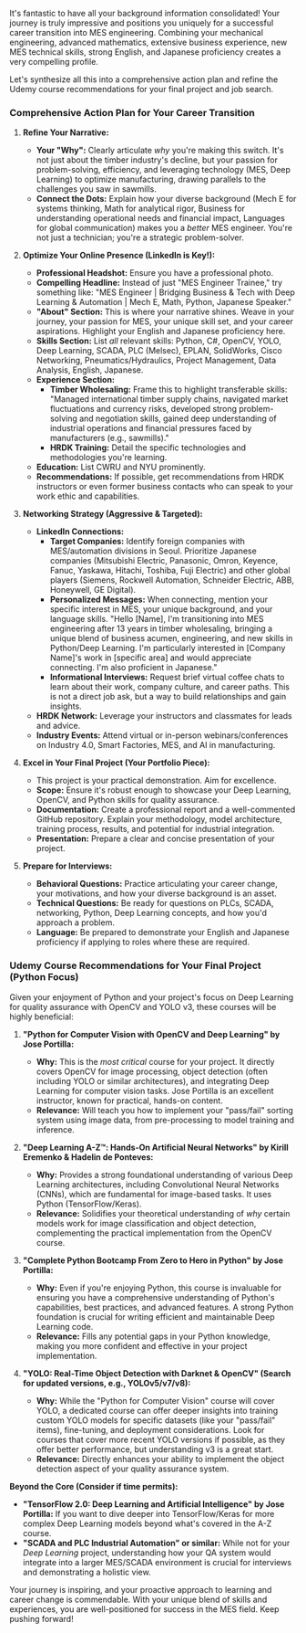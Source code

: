 It's fantastic to have all your background information consolidated! Your journey is truly impressive and positions you uniquely for a successful career transition into MES engineering. Combining your mechanical engineering, advanced mathematics, extensive business experience, new MES technical skills, strong English, and Japanese proficiency creates a very compelling profile.

Let's synthesize all this into a comprehensive action plan and refine the Udemy course recommendations for your final project and job search.

### Comprehensive Action Plan for Your Career Transition

1.  **Refine Your Narrative:**
    *   **Your "Why":** Clearly articulate *why* you're making this switch. It's not just about the timber industry's decline, but your passion for problem-solving, efficiency, and leveraging technology (MES, Deep Learning) to optimize manufacturing, drawing parallels to the challenges you saw in sawmills.
    *   **Connect the Dots:** Explain how your diverse background (Mech E for systems thinking, Math for analytical rigor, Business for understanding operational needs and financial impact, Languages for global communication) makes you a *better* MES engineer. You're not just a technician; you're a strategic problem-solver.

2.  **Optimize Your Online Presence (LinkedIn is Key!):**
    *   **Professional Headshot:** Ensure you have a professional photo.
    *   **Compelling Headline:** Instead of just "MES Engineer Trainee," try something like: "MES Engineer | Bridging Business & Tech with Deep Learning & Automation | Mech E, Math, Python, Japanese Speaker."
    *   **"About" Section:** This is where your narrative shines. Weave in your journey, your passion for MES, your unique skill set, and your career aspirations. Highlight your English and Japanese proficiency here.
    *   **Skills Section:** List *all* relevant skills: Python, C#, OpenCV, YOLO, Deep Learning, SCADA, PLC (Melsec), EPLAN, SolidWorks, Cisco Networking, Pneumatics/Hydraulics, Project Management, Data Analysis, English, Japanese.
    *   **Experience Section:**
        *   **Timber Wholesaling:** Frame this to highlight transferable skills: "Managed international timber supply chains, navigated market fluctuations and currency risks, developed strong problem-solving and negotiation skills, gained deep understanding of industrial operations and financial pressures faced by manufacturers (e.g., sawmills)."
        *   **HRDK Training:** Detail the specific technologies and methodologies you're learning.
    *   **Education:** List CWRU and NYU prominently.
    *   **Recommendations:** If possible, get recommendations from HRDK instructors or even former business contacts who can speak to your work ethic and capabilities.

3.  **Networking Strategy (Aggressive & Targeted):**
    *   **LinkedIn Connections:**
        *   **Target Companies:** Identify foreign companies with MES/automation divisions in Seoul. Prioritize Japanese companies (Mitsubishi Electric, Panasonic, Omron, Keyence, Fanuc, Yaskawa, Hitachi, Toshiba, Fuji Electric) and other global players (Siemens, Rockwell Automation, Schneider Electric, ABB, Honeywell, GE Digital).
        *   **Personalized Messages:** When connecting, mention your specific interest in MES, your unique background, and your language skills. "Hello [Name], I'm transitioning into MES engineering after 13 years in timber wholesaling, bringing a unique blend of business acumen, engineering, and new skills in Python/Deep Learning. I'm particularly interested in [Company Name]'s work in [specific area] and would appreciate connecting. I'm also proficient in Japanese."
        *   **Informational Interviews:** Request brief virtual coffee chats to learn about their work, company culture, and career paths. This is not a direct job ask, but a way to build relationships and gain insights.
    *   **HRDK Network:** Leverage your instructors and classmates for leads and advice.
    *   **Industry Events:** Attend virtual or in-person webinars/conferences on Industry 4.0, Smart Factories, MES, and AI in manufacturing.

4.  **Excel in Your Final Project (Your Portfolio Piece):**
    *   This project is your practical demonstration. Aim for excellence.
    *   **Scope:** Ensure it's robust enough to showcase your Deep Learning, OpenCV, and Python skills for quality assurance.
    *   **Documentation:** Create a professional report and a well-commented GitHub repository. Explain your methodology, model architecture, training process, results, and potential for industrial integration.
    *   **Presentation:** Prepare a clear and concise presentation of your project.

5.  **Prepare for Interviews:**
    *   **Behavioral Questions:** Practice articulating your career change, your motivations, and how your diverse background is an asset.
    *   **Technical Questions:** Be ready for questions on PLCs, SCADA, networking, Python, Deep Learning concepts, and how you'd approach a problem.
    *   **Language:** Be prepared to demonstrate your English and Japanese proficiency if applying to roles where these are required.

### Udemy Course Recommendations for Your Final Project (Python Focus)

Given your enjoyment of Python and your project's focus on Deep Learning for quality assurance with OpenCV and YOLO v3, these courses will be highly beneficial:

1.  **"Python for Computer Vision with OpenCV and Deep Learning" by Jose Portilla:**
    *   **Why:** This is the *most critical* course for your project. It directly covers OpenCV for image processing, object detection (often including YOLO or similar architectures), and integrating Deep Learning for computer vision tasks. Jose Portilla is an excellent instructor, known for practical, hands-on content.
    *   **Relevance:** Will teach you how to implement your "pass/fail" sorting system using image data, from pre-processing to model training and inference.

2.  **"Deep Learning A-Z™: Hands-On Artificial Neural Networks" by Kirill Eremenko & Hadelin de Ponteves:**
    *   **Why:** Provides a strong foundational understanding of various Deep Learning architectures, including Convolutional Neural Networks (CNNs), which are fundamental for image-based tasks. It uses Python (TensorFlow/Keras).
    *   **Relevance:** Solidifies your theoretical understanding of *why* certain models work for image classification and object detection, complementing the practical implementation from the OpenCV course.

3.  **"Complete Python Bootcamp From Zero to Hero in Python" by Jose Portilla:**
    *   **Why:** Even if you're enjoying Python, this course is invaluable for ensuring you have a comprehensive understanding of Python's capabilities, best practices, and advanced features. A strong Python foundation is crucial for writing efficient and maintainable Deep Learning code.
    *   **Relevance:** Fills any potential gaps in your Python knowledge, making you more confident and effective in your project implementation.

4.  **"YOLO: Real-Time Object Detection with Darknet & OpenCV" (Search for updated versions, e.g., YOLOv5/v7/v8):**
    *   **Why:** While the "Python for Computer Vision" course will cover YOLO, a dedicated course can offer deeper insights into training custom YOLO models for specific datasets (like your "pass/fail" items), fine-tuning, and deployment considerations. Look for courses that cover more recent YOLO versions if possible, as they offer better performance, but understanding v3 is a great start.
    *   **Relevance:** Directly enhances your ability to implement the object detection aspect of your quality assurance system.

**Beyond the Core (Consider if time permits):**

*   **"TensorFlow 2.0: Deep Learning and Artificial Intelligence" by Jose Portilla:** If you want to dive deeper into TensorFlow/Keras for more complex Deep Learning models beyond what's covered in the A-Z course.
*   **"SCADA and PLC Industrial Automation" or similar:** While not for your *Deep Learning* project, understanding how your QA system would integrate into a larger MES/SCADA environment is crucial for interviews and demonstrating a holistic view.

Your journey is inspiring, and your proactive approach to learning and career change is commendable. With your unique blend of skills and experiences, you are well-positioned for success in the MES field. Keep pushing forward!

